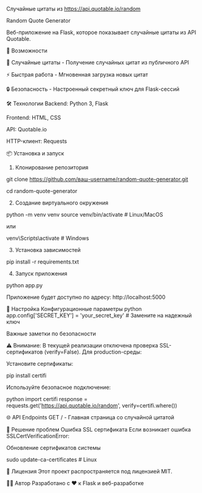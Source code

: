 Случайные цитаты из https://api.quotable.io/random

Random Quote Generator

Веб-приложение на Flask, которое показывает случайные цитаты из API Quotable. 

🚀 Возможности

📖 Случайные цитаты - Получение случайных цитат из публичного API

⚡ Быстрая работа - Мгновенная загрузка новых цитат

🔒 Безопасность - Настроенный секретный ключ для Flask-сессий

🛠️ Технологии
Backend: Python 3, Flask

Frontend: HTML, CSS 

API: Quotable.io

HTTP-клиент: Requests

📦 Установка и запуск
1. Клонирование репозитория

git clone https://github.com/ваш-username/random-quote-generator.git

cd random-quote-generator

2. Создание виртуального окружения


python -m venv venv
source venv/bin/activate  # Linux/MacOS

или

venv\Scripts\activate     # Windows

3. Установка зависимостей

pip install -r requirements.txt

4. Запуск приложения

python app.py

Приложение будет доступно по адресу: http://localhost:5000

🔧 Настройка
Конфигурационные параметры
python
app.config['SECRET_KEY'] = 'your_secret_key'  # Замените на надежный ключ

Важные заметки по безопасности

⚠️ Внимание: В текущей реализации отключена проверка SSL-сертификатов (verify=False). Для production-среды:

Установите сертификаты:

pip install certifi

Используйте безопасное подключение:

python
import certifi
response = requests.get('https://api.quotable.io/random', verify=certifi.where())

🌐 API Endpoints
GET / - Главная страница со случайной цитатой

🐛 Решение проблем
Ошибка SSL сертификата
Если возникает ошибка SSLCertVerificationError:

Обновление сертификатов системы

sudo update-ca-certificates  # Linux

📄 Лицензия
Этот проект распространяется под лицензией MIT. 

👨‍💻 Автор
Разработано с ❤️ к Flask и веб-разработке
